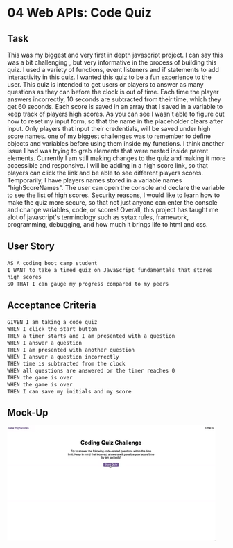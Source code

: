 # 04 Web APIs: Code Quiz

## Task

This was my biggest and very first in depth javascript project. I can say this was a bit challenging , but 
very informative in the process of building this quiz. I used a variety of  functions, event listeners and if statements to add interactivity in this quiz. I wanted this quiz to be a fun experience to the user. This quiz is intended to get users or players to answer as many questions as they can before the clock is out of time. Each time the player answers incorrectly, 10 seconds are subtracted from their time, which they get 60 seconds. Each score is saved in an array that I saved in a variable to keep track of players high scores. As you can see I wasn't able to figure out how to reset my input form, so that the name in the placeholder clears after input.  Only players that input their credentials, will be saved under high score names. one of my biggest challenges was to remember to define objects and variables before using them inside my functions. I think another issue I had was trying to grab elements that were nested inside parent elements. Currently I am still making changes to the quiz and making it more accessible and responsive. I will be adding in a high score link, so that players can click the link and be able to see different players scores. Temporarily, I have players names stored in a variable names "highScoreNames". The user can open the console and declare the variable to see the list of high scores. Security reasons, I would like to learn how to make the quiz more secure, so that not just anyone can enter the console and change variables, code, or scores! Overall, this project has taught me alot of javascript's terminology such as sytax rules, framework, programming, debugging, and how much it brings life to html and css. 

## User Story

```
AS A coding boot camp student
I WANT to take a timed quiz on JavaScript fundamentals that stores high scores
SO THAT I can gauge my progress compared to my peers
```

## Acceptance Criteria

```
GIVEN I am taking a code quiz
WHEN I click the start button
THEN a timer starts and I am presented with a question
WHEN I answer a question
THEN I am presented with another question
WHEN I answer a question incorrectly
THEN time is subtracted from the clock
WHEN all questions are answered or the timer reaches 0
THEN the game is over
WHEN the game is over
THEN I can save my initials and my score
```

## Mock-Up

![Alt text](Assets/04-web-apis-homework-demo.gif)